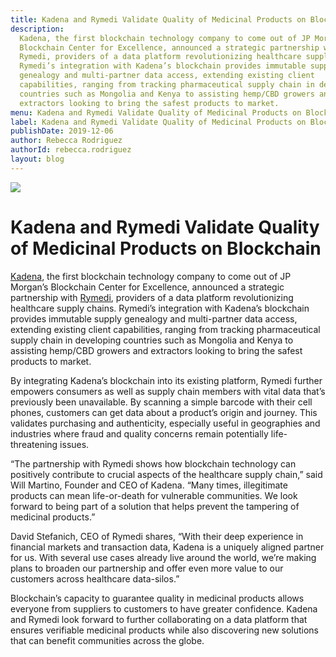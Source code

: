 ```yaml
---
title: Kadena and Rymedi Validate Quality of Medicinal Products on Blockchain
description:
  Kadena, the first blockchain technology company to come out of JP Morgan’s
  Blockchain Center for Excellence, announced a strategic partnership with
  Rymedi, providers of a data platform revolutionizing healthcare supply chains.
  Rymedi’s integration with Kadena’s blockchain provides immutable supply
  genealogy and multi-partner data access, extending existing client
  capabilities, ranging from tracking pharmaceutical supply chain in developing
  countries such as Mongolia and Kenya to assisting hemp/CBD growers and
  extractors looking to bring the safest products to market.
menu: Kadena and Rymedi Validate Quality of Medicinal Products on Blockchain
label: Kadena and Rymedi Validate Quality of Medicinal Products on Blockchain
publishDate: 2019-12-06
author: Rebecca Rodriguez
authorId: rebecca.rodriguez
layout: blog
---
```


![](/assets/blog/2019/1_8dws7pDUv76OAVl5jkxWsQ.webp)

# Kadena and Rymedi Validate Quality of Medicinal Products on Blockchain

[Kadena](http://www.kadena.io/), the first blockchain technology company to come
out of JP Morgan’s Blockchain Center for Excellence, announced a strategic
partnership with [Rymedi](https://www.rymedi.com/), providers of a data platform
revolutionizing healthcare supply chains. Rymedi’s integration with Kadena’s
blockchain provides immutable supply genealogy and multi-partner data access,
extending existing client capabilities, ranging from tracking pharmaceutical
supply chain in developing countries such as Mongolia and Kenya to assisting
hemp/CBD growers and extractors looking to bring the safest products to market.

By integrating Kadena’s blockchain into its existing platform, Rymedi further
empowers consumers as well as supply chain members with vital data that’s
previously been unavailable. By scanning a simple barcode with their cell
phones, customers can get data about a product’s origin and journey. This
validates purchasing and authenticity, especially useful in geographies and
industries where fraud and quality concerns remain potentially life-threatening
issues.

“The partnership with Rymedi shows how blockchain technology can positively
contribute to crucial aspects of the healthcare supply chain,” said Will
Martino, Founder and CEO of Kadena. “Many times, illegitimate products can mean
life-or-death for vulnerable communities. We look forward to being part of a
solution that helps prevent the tampering of medicinal products.”

David Stefanich, CEO of Rymedi shares, “With their deep experience in financial
markets and transaction data, Kadena is a uniquely aligned partner for us. With
several use cases already live around the world, we’re making plans to broaden
our partnership and offer even more value to our customers across healthcare
data-silos.”

Blockchain’s capacity to guarantee quality in medicinal products allows everyone
from suppliers to customers to have greater confidence. Kadena and Rymedi look
forward to further collaborating on a data platform that ensures verifiable
medicinal products while also discovering new solutions that can benefit
communities across the globe.
